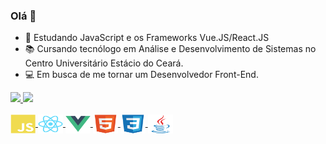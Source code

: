 ### Olá 👋

- 🍃 Estudando JavaScript e os Frameworks Vue.JS/React.JS
- 📚 Cursando tecnólogo em Análise e Desenvolvimento de Sistemas no Centro Universitário Estácio do Ceará.
- 💻 Em busca de me tornar um Desenvolvedor Front-End.


<div>
  <a href="https://github.com/Juanmgll">
  <img height="160em" src="https://github-readme-stats.vercel.app/api?username=Juanmgll&show_icons=true&theme=dark&include_commits=true&count_private=true"/>
  <img height="160em" src="https://github-readme-stats.vercel.app/api/top-langs/?username=Juanmgll&layout=compact&langs_count=7&theme=dark"/>
</div>
  
<div style="display: inline_block"> <br>
<img align="center" alt="Juan-Js" height="30" width="40" src="https://raw.githubusercontent.com/devicons/devicon/master/icons/javascript/javascript-plain.svg">
<img align="center" alt="Juan-React" height="30" width="40" src="https://raw.githubusercontent.com/devicons/devicon/master/icons/react/react-original.svg">
<img align="center" alt="Juan-Vue" height="30" width="40" src="https://github.com/devicons/devicon/blob/master/icons/vuejs/vuejs-original.svg">
<img align="center" alt="Juan-HTML" height="30" width="40" src="https://raw.githubusercontent.com/devicons/devicon/master/icons/html5/html5-original.svg">
<img align="center" alt="Juan-CSS" height="30" width="40" src="https://raw.githubusercontent.com/devicons/devicon/master/icons/css3/css3-original.svg">
<img align="center" alt="Juan-JAVA" height="30" width="40" src="https://github.com/devicons/devicon/blob/master/icons/java/java-original.svg">
 
</div>
